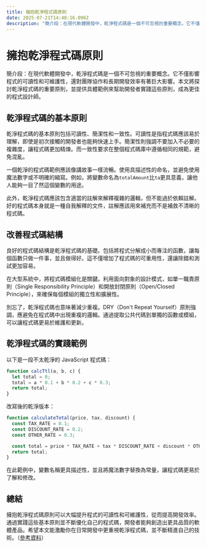 ```yaml
---
title: 擁抱乾淨程式碼原則
date: 2025-07-21T14:48:16.096Z
description: "簡介段：在現代軟體開發中，乾淨程式碼是一個不可忽視的重要概念。它不僅影響程式的可讀性和可維護性，還對團隊協作和長期開發效率有著巨大影響。本文將探討乾淨程式碼的重要原則，並提供具體範例來幫助開發者實踐這些原則，成為更佳的程式設計師。"
---
```


# 擁抱乾淨程式碼原則

簡介段：在現代軟體開發中，乾淨程式碼是一個不可忽視的重要概念。它不僅影響程式的可讀性和可維護性，還對團隊協作和長期開發效率有著巨大影響。本文將探討乾淨程式碼的重要原則，並提供具體範例來幫助開發者實踐這些原則，成為更佳的程式設計師。

## 乾淨程式碼的基本原則

乾淨程式碼的基本原則包括可讀性、簡潔性和一致性。可讀性是指程式碼應該易於理解，即使是初次接觸的開發者也能夠快速上手。簡潔性則強調不要加入不必要的複雜度，讓程式碼更加精煉。而一致性要求在整個程式碼庫中遵循相同的規範，避免混亂。

一個乾淨的程式碼範例應該像講故事一樣流暢。使用具描述性的命名，並避免使用魔法數字或不明確的縮寫。例如，將變數命名為`totalAmount`比`ta`更具意義，讓他人能夠一目了然這個變數的用途。

此外，乾淨程式碼應該包含適當的註解來解釋複雜的邏輯，但不能過於依賴註解。好的程式碼本身就是一種自我解釋的文件，註解應該用來補充而不是補救不清晰的程式碼。

## 改善程式碼結構

良好的程式碼結構是乾淨程式碼的基礎。包括將程式分解成小而專注的函數，讓每個函數只做一件事，並且做得好。這不僅增加了程式碼的可重用性，還讓除錯和測試更加容易。

在大型系統中，將程式碼模組化是關鍵。利用面向對象的設計模式，如單一職責原則（Single Responsibility Principle）和開放封閉原則（Open/Closed Principle），來確保每個模組的獨立性和擴展性。

別忘了，乾淨程式碼也意味著減少重複。DRY（Don't Repeat Yourself）原則強調，應避免在程式碼中出現重複的邏輯。通過提取公共代碼到單獨的函數或模組，可以讓程式碼更易於維護和更新。

## 乾淨程式碼的實踐範例

以下是一段不太乾淨的 JavaScript 程式碼：

```javascript
function calcTtl(a, b, c) {
  let total = 0;
  total = a * 0.1 + b * 0.2 + c * 0.3;
  return total;
}
```

改寫後的乾淨版本：

```javascript
function calculateTotal(price, tax, discount) {
  const TAX_RATE = 0.1;
  const DISCOUNT_RATE = 0.2;
  const OTHER_RATE = 0.3;

  const total = price * TAX_RATE + tax * DISCOUNT_RATE + discount * OTHER_RATE;
  return total;
}
```

在此範例中，變數名稱更具描述性，並且將魔法數字替換為常量，讓程式碼更易於了解和修改。

## 總結

擁抱乾淨程式碼原則可以大幅提升程式的可讀性和可維護性，從而提高開發效率。通過實踐這些基本原則並不斷優化自己的程式碼，開發者能夠創造出更具品質的軟體產品。希望本文能激勵你在日常開發中更重視乾淨程式碼，並不斷精進自己的技術。（[參考資料](https://cleancoders.com)）